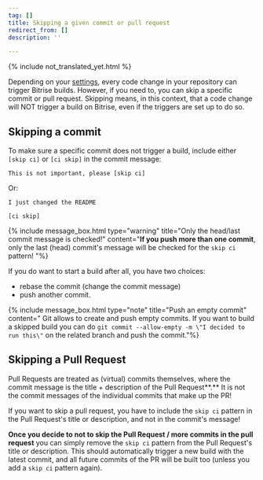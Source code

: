 ```yaml
---
tag: []
title: Skipping a given commit or pull request
redirect_from: []
description: ''

---
```

{% include not_translated_yet.html %}
  
Depending on your [settings](/builds/triggering-builds/triggering-builds/), every code change in your repository can trigger Bitrise builds. However, if you need to, you can skip a specific commit or pull request. Skipping means, in this context, that a code change will NOT trigger a build on Bitrise, even if the triggers are set up to do so.

## Skipping a commit

To make sure a specific commit does not trigger a build, include either `[skip ci]` or `[ci skip]` in the commit message:

    This is not important, please [skip ci]

Or:

    I just changed the README
    
    [ci skip]

{% include message_box.html type="warning" title="Only the head/last commit message is checked!" content="**If you push more than one commit**, only the last (head) commit's message will be checked for the `skip ci` pattern! "%}

If you do want to start a build after all, you have two choices:

* rebase the commit (change the commit message)
* push another commit.

{% include message_box.html type="note" title="Push an empty commit" content=" Git allows to create and push empty commits. If you want to build a skipped build you can do `git commit --allow-empty -m \"I decided to run this\"` on the related branch and push the commit."%}

## Skipping a Pull Request

Pull Requests are treated as (virtual) commits themselves, where the commit message is the title + description of the Pull Request**.** It is not the commit messages of the individual commits that make up the PR!

If you want to skip a pull request, you have to include the `skip ci` pattern in the Pull Request's title or description, and not in the commit's message!

**Once you decide to not to skip the Pull Request / more commits in the pull request** you can simply remove the `skip ci` pattern from the Pull Request's title or description. This should automatically trigger a new build with the latest commit, and all future commits of the PR will be built too (unless you add a `skip ci` pattern again).